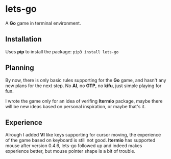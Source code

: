 # lets-go
A **Go** game in terminal environment.

## Installation
Uses **pip** to install the package:
`pip3 install lets-go`

## Planning
By now, there is only basic rules supporting for the **Go** game, and hasn't any new plans for the next step. No **AI**, no **GTP**, no **kifu**, just simple playing for fun.

I wrote the game only for an idea of verifing **ltermio** package, maybe there will be new ideas based on personal inspiration, or maybe that's it.

## Experience
Alrough I added **VI** like keys supporting for cursor moving, the experience of the game based on keyboard is still not good.
**ltermio** has supported mouse after version 0.4.6, lets-go followed up and indeed makes experience better, but mouse pointer shape is a bit of trouble.
